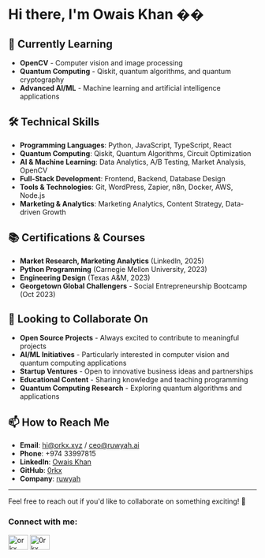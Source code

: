 # Hi there, I'm Owais  Khan ��


## 🌱 Currently Learning
- **OpenCV** - Computer vision and image processing
- **Quantum Computing** - Qiskit, quantum algorithms, and quantum cryptography
- **Advanced AI/ML** - Machine learning and artificial intelligence applications


## 🛠️ Technical Skills
- **Programming Languages**: Python, JavaScript, TypeScript, React
- **Quantum Computing**: Qiskit, Quantum Algorithms, Circuit Optimization
- **AI & Machine Learning**: Data Analytics, A/B Testing, Market Analysis, OpenCV
- **Full-Stack Development**: Frontend, Backend, Database Design
- **Tools & Technologies**: Git, WordPress, Zapier, n8n, Docker, AWS, Node.js
- **Marketing & Analytics**: Marketing Analytics, Content Strategy, Data-driven Growth

## 📚 Certifications & Courses
- **Market Research, Marketing Analytics** (LinkedIn, 2025)
- **Python Programming** (Carnegie Mellon University, 2023)
- **Engineering Design** (Texas A&M, 2023)
- **Georgetown Global Challengers** - Social Entrepreneurship Bootcamp (Oct 2023)

## 🤝 Looking to Collaborate On
- **Open Source Projects** - Always excited to contribute to meaningful projects
- **AI/ML Initiatives** - Particularly interested in computer vision and quantum computing applications
- **Startup Ventures** - Open to innovative business ideas and partnerships
- **Educational Content** - Sharing knowledge and teaching programming
- **Quantum Computing Research** - Exploring quantum algorithms and applications

## 📫 How to Reach Me
- **Email**: hi@orkx.xyz / ceo@ruwyah.ai
- **Phone**: +974 33997815
- **LinkedIn**: [Owais Khan](https://www.linkedin.com/in/orkx)
- **GitHub**: [0rkx](https://github.com/0rkx)
- **Company**: [ruwyah](https://ruwyah.ai)

---

Feel free to reach out if you'd like to collaborate on something exciting! 🚀 

<h3 align="left">Connect with me:</h3>
<p align="left">
<a href="https://linkedin.com/in/orkx" target="blank"><img align="center" src="https://raw.githubusercontent.com/rahuldkjain/github-profile-readme-generator/master/src/images/icons/Social/linked-in-alt.svg" alt="orkx" height="30" width="40" /></a>
<a href="https://instagram.com/0rkx" target="blank"><img align="center" src="https://raw.githubusercontent.com/rahuldkjain/github-profile-readme-generator/master/src/images/icons/Social/instagram.svg" alt="0rkx" height="30" width="40" /></a>
</p>
